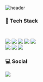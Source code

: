 ![header](https://capsule-render.vercel.app/api?type=waving&color=6FC7E1&height=300&section=header&text=Boseong&nbsp;Choi&fontSize=60)




### 💪 Tech Stack</h3><br>
<img src="https://img.shields.io/badge/Java-007396?style=flat-square&logo=Java&logoColor=white"/></a>
<img src="https://img.shields.io/badge/Spring-6DB33F?style=flat-square&logo=Spring&logoColor=white"/></a>
<img src="https://img.shields.io/badge/SpringBoot-6DB33F?style=flat-square&logo=Spring&logoColor=white"/></a>
<img src="https://img.shields.io/badge/JavaScript-F7DF1E?style=flat-square&logo=Spring&logoColor=black"/></a>
<img src="https://img.shields.io/badge/jQuery-0769AD?style=flat-square&logo=Spring&logoColor=white"/></a> <br>
<img src="https://img.shields.io/badge/Git-F05032?style=flat-square&logo=Git&logoColor=white"/></a>
<img src="https://img.shields.io/badge/Gradle-02303A?style=flat-square&logo=Gradle&logoColor=white"/></a>
<img src="https://img.shields.io/badge/Maven-C71A36?style=flat-square&logo=ApacheMaven&logoColor=white"/></a>

### 💻 Social
<a href="https://www.instagram.com/bo.ss__choi/?hl=ko"><img target="_blank" src="https://img.shields.io/badge/Instagram-E4405F?style=flat-square&logo=Instagram&logoColor=white"/></a>





<!-- [![Hits](https://hits.seeyoufarm.com/api/count/incr/badge.svg?url=https%3A%2F%2Fgithub.com%2Fbig-choi&count_bg=%2379C83D&title_bg=%23555555&icon=&icon_color=%23E7E7E7&title=hits&edge_flat=false)](https://hits.seeyoufarm.com) -->
<!--
**big-choi/big-choi** is a ✨ _special_ ✨ repository because its `README.md` (this file) appears on your GitHub profile.

Here are some ideas to get you started:

- 🔭 I’m currently working on ...
- 🌱 I’m currently learning ...
- 👯 I’m looking to collaborate on ...
- 🤔 I’m looking for help with ...
- 💬 Ask me about ...
- 📫 How to reach me: ...
- 😄 Pronouns: ...
- ⚡ Fun fact: ...
-->
